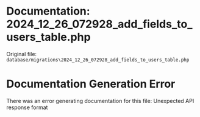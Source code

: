 # Documentation: 2024_12_26_072928_add_fields_to_users_table.php

Original file: `database/migrations\2024_12_26_072928_add_fields_to_users_table.php`

# Documentation Generation Error

There was an error generating documentation for this file: Unexpected API response format